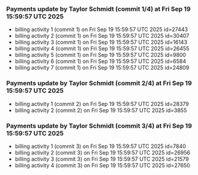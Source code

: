 
### Payments update by Taylor Schmidt (commit 1/4) at Fri Sep 19 15:59:57 UTC 2025
- billing activity 1 (commit 1) on Fri Sep 19 15:59:57 UTC 2025 id=27443
- billing activity 2 (commit 1) on Fri Sep 19 15:59:57 UTC 2025 id=30407
- billing activity 3 (commit 1) on Fri Sep 19 15:59:57 UTC 2025 id=16143
- billing activity 4 (commit 1) on Fri Sep 19 15:59:57 UTC 2025 id=26455
- billing activity 5 (commit 1) on Fri Sep 19 15:59:57 UTC 2025 id=9800
- billing activity 6 (commit 1) on Fri Sep 19 15:59:57 UTC 2025 id=6584
- billing activity 7 (commit 1) on Fri Sep 19 15:59:57 UTC 2025 id=24809

### Payments update by Taylor Schmidt (commit 2/4) at Fri Sep 19 15:59:57 UTC 2025
- billing activity 1 (commit 2) on Fri Sep 19 15:59:57 UTC 2025 id=28379
- billing activity 2 (commit 2) on Fri Sep 19 15:59:57 UTC 2025 id=3855

### Payments update by Taylor Schmidt (commit 3/4) at Fri Sep 19 15:59:57 UTC 2025
- billing activity 1 (commit 3) on Fri Sep 19 15:59:57 UTC 2025 id=7840
- billing activity 2 (commit 3) on Fri Sep 19 15:59:57 UTC 2025 id=26956
- billing activity 3 (commit 3) on Fri Sep 19 15:59:57 UTC 2025 id=21579
- billing activity 4 (commit 3) on Fri Sep 19 15:59:57 UTC 2025 id=27650
